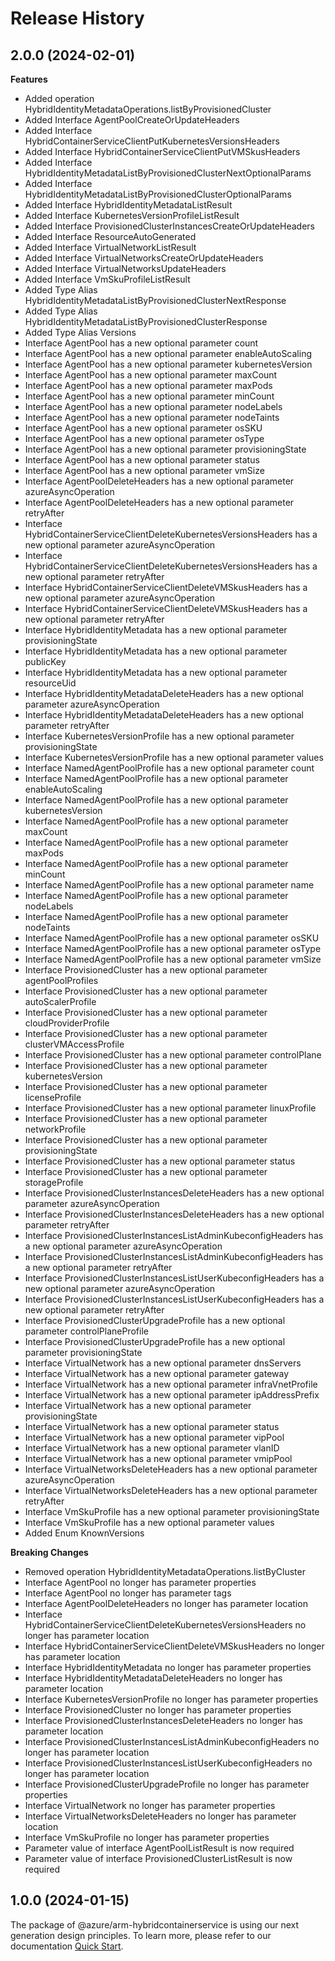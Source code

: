 # Release History
    
## 2.0.0 (2024-02-01)
    
**Features**

  - Added operation HybridIdentityMetadataOperations.listByProvisionedCluster
  - Added Interface AgentPoolCreateOrUpdateHeaders
  - Added Interface HybridContainerServiceClientPutKubernetesVersionsHeaders
  - Added Interface HybridContainerServiceClientPutVMSkusHeaders
  - Added Interface HybridIdentityMetadataListByProvisionedClusterNextOptionalParams
  - Added Interface HybridIdentityMetadataListByProvisionedClusterOptionalParams
  - Added Interface HybridIdentityMetadataListResult
  - Added Interface KubernetesVersionProfileListResult
  - Added Interface ProvisionedClusterInstancesCreateOrUpdateHeaders
  - Added Interface ResourceAutoGenerated
  - Added Interface VirtualNetworkListResult
  - Added Interface VirtualNetworksCreateOrUpdateHeaders
  - Added Interface VirtualNetworksUpdateHeaders
  - Added Interface VmSkuProfileListResult
  - Added Type Alias HybridIdentityMetadataListByProvisionedClusterNextResponse
  - Added Type Alias HybridIdentityMetadataListByProvisionedClusterResponse
  - Added Type Alias Versions
  - Interface AgentPool has a new optional parameter count
  - Interface AgentPool has a new optional parameter enableAutoScaling
  - Interface AgentPool has a new optional parameter kubernetesVersion
  - Interface AgentPool has a new optional parameter maxCount
  - Interface AgentPool has a new optional parameter maxPods
  - Interface AgentPool has a new optional parameter minCount
  - Interface AgentPool has a new optional parameter nodeLabels
  - Interface AgentPool has a new optional parameter nodeTaints
  - Interface AgentPool has a new optional parameter osSKU
  - Interface AgentPool has a new optional parameter osType
  - Interface AgentPool has a new optional parameter provisioningState
  - Interface AgentPool has a new optional parameter status
  - Interface AgentPool has a new optional parameter vmSize
  - Interface AgentPoolDeleteHeaders has a new optional parameter azureAsyncOperation
  - Interface AgentPoolDeleteHeaders has a new optional parameter retryAfter
  - Interface HybridContainerServiceClientDeleteKubernetesVersionsHeaders has a new optional parameter azureAsyncOperation
  - Interface HybridContainerServiceClientDeleteKubernetesVersionsHeaders has a new optional parameter retryAfter
  - Interface HybridContainerServiceClientDeleteVMSkusHeaders has a new optional parameter azureAsyncOperation
  - Interface HybridContainerServiceClientDeleteVMSkusHeaders has a new optional parameter retryAfter
  - Interface HybridIdentityMetadata has a new optional parameter provisioningState
  - Interface HybridIdentityMetadata has a new optional parameter publicKey
  - Interface HybridIdentityMetadata has a new optional parameter resourceUid
  - Interface HybridIdentityMetadataDeleteHeaders has a new optional parameter azureAsyncOperation
  - Interface HybridIdentityMetadataDeleteHeaders has a new optional parameter retryAfter
  - Interface KubernetesVersionProfile has a new optional parameter provisioningState
  - Interface KubernetesVersionProfile has a new optional parameter values
  - Interface NamedAgentPoolProfile has a new optional parameter count
  - Interface NamedAgentPoolProfile has a new optional parameter enableAutoScaling
  - Interface NamedAgentPoolProfile has a new optional parameter kubernetesVersion
  - Interface NamedAgentPoolProfile has a new optional parameter maxCount
  - Interface NamedAgentPoolProfile has a new optional parameter maxPods
  - Interface NamedAgentPoolProfile has a new optional parameter minCount
  - Interface NamedAgentPoolProfile has a new optional parameter name
  - Interface NamedAgentPoolProfile has a new optional parameter nodeLabels
  - Interface NamedAgentPoolProfile has a new optional parameter nodeTaints
  - Interface NamedAgentPoolProfile has a new optional parameter osSKU
  - Interface NamedAgentPoolProfile has a new optional parameter osType
  - Interface NamedAgentPoolProfile has a new optional parameter vmSize
  - Interface ProvisionedCluster has a new optional parameter agentPoolProfiles
  - Interface ProvisionedCluster has a new optional parameter autoScalerProfile
  - Interface ProvisionedCluster has a new optional parameter cloudProviderProfile
  - Interface ProvisionedCluster has a new optional parameter clusterVMAccessProfile
  - Interface ProvisionedCluster has a new optional parameter controlPlane
  - Interface ProvisionedCluster has a new optional parameter kubernetesVersion
  - Interface ProvisionedCluster has a new optional parameter licenseProfile
  - Interface ProvisionedCluster has a new optional parameter linuxProfile
  - Interface ProvisionedCluster has a new optional parameter networkProfile
  - Interface ProvisionedCluster has a new optional parameter provisioningState
  - Interface ProvisionedCluster has a new optional parameter status
  - Interface ProvisionedCluster has a new optional parameter storageProfile
  - Interface ProvisionedClusterInstancesDeleteHeaders has a new optional parameter azureAsyncOperation
  - Interface ProvisionedClusterInstancesDeleteHeaders has a new optional parameter retryAfter
  - Interface ProvisionedClusterInstancesListAdminKubeconfigHeaders has a new optional parameter azureAsyncOperation
  - Interface ProvisionedClusterInstancesListAdminKubeconfigHeaders has a new optional parameter retryAfter
  - Interface ProvisionedClusterInstancesListUserKubeconfigHeaders has a new optional parameter azureAsyncOperation
  - Interface ProvisionedClusterInstancesListUserKubeconfigHeaders has a new optional parameter retryAfter
  - Interface ProvisionedClusterUpgradeProfile has a new optional parameter controlPlaneProfile
  - Interface ProvisionedClusterUpgradeProfile has a new optional parameter provisioningState
  - Interface VirtualNetwork has a new optional parameter dnsServers
  - Interface VirtualNetwork has a new optional parameter gateway
  - Interface VirtualNetwork has a new optional parameter infraVnetProfile
  - Interface VirtualNetwork has a new optional parameter ipAddressPrefix
  - Interface VirtualNetwork has a new optional parameter provisioningState
  - Interface VirtualNetwork has a new optional parameter status
  - Interface VirtualNetwork has a new optional parameter vipPool
  - Interface VirtualNetwork has a new optional parameter vlanID
  - Interface VirtualNetwork has a new optional parameter vmipPool
  - Interface VirtualNetworksDeleteHeaders has a new optional parameter azureAsyncOperation
  - Interface VirtualNetworksDeleteHeaders has a new optional parameter retryAfter
  - Interface VmSkuProfile has a new optional parameter provisioningState
  - Interface VmSkuProfile has a new optional parameter values
  - Added Enum KnownVersions

**Breaking Changes**

  - Removed operation HybridIdentityMetadataOperations.listByCluster
  - Interface AgentPool no longer has parameter properties
  - Interface AgentPool no longer has parameter tags
  - Interface AgentPoolDeleteHeaders no longer has parameter location
  - Interface HybridContainerServiceClientDeleteKubernetesVersionsHeaders no longer has parameter location
  - Interface HybridContainerServiceClientDeleteVMSkusHeaders no longer has parameter location
  - Interface HybridIdentityMetadata no longer has parameter properties
  - Interface HybridIdentityMetadataDeleteHeaders no longer has parameter location
  - Interface KubernetesVersionProfile no longer has parameter properties
  - Interface ProvisionedCluster no longer has parameter properties
  - Interface ProvisionedClusterInstancesDeleteHeaders no longer has parameter location
  - Interface ProvisionedClusterInstancesListAdminKubeconfigHeaders no longer has parameter location
  - Interface ProvisionedClusterInstancesListUserKubeconfigHeaders no longer has parameter location
  - Interface ProvisionedClusterUpgradeProfile no longer has parameter properties
  - Interface VirtualNetwork no longer has parameter properties
  - Interface VirtualNetworksDeleteHeaders no longer has parameter location
  - Interface VmSkuProfile no longer has parameter properties
  - Parameter value of interface AgentPoolListResult is now required
  - Parameter value of interface ProvisionedClusterListResult is now required
    
    
## 1.0.0 (2024-01-15)

The package of @azure/arm-hybridcontainerservice is using our next generation design principles. To learn more, please refer to our documentation [Quick Start](https://aka.ms/azsdk/js/mgmt/quickstart ).
